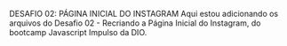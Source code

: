 DESAFIO 02: PÁGINA INICIAL DO INSTAGRAM
Aqui estou adicionando os arquivos do Desafio 02 - Recriando a Página Inicial do Instagram, do bootcamp Javascript Impulso da DIO.
